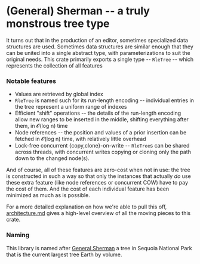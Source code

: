 # (General) Sherman -- a truly monstrous tree type

It turns out that in the production of an editor, sometimes specialized data structures are
used.  Sometimes data structures are similar enough that they can be united into a single
abstract type, with parameterizations to suit the original needs. This crate primarily exports
a single type -- `RleTree` -- which represents the collection of all features

### Notable features

* Values are retrieved by global index
* `RleTree` is named such for its run-length encoding -- individual entries in the tree
    represent a uniform range of indexes
* Efficient "shift" operations -- the details of the run-length encoding allow new ranges to be
    inserted in the middle, shifting everything after them, in 𝓞(log n) time
* Node references -- the position and values of a prior insertion can be fetched in 𝓞(log n)
    time, with relatively little overhead
* Lock-free concurrent {copy,clone}-on-write -- `RleTree`s can be shared across threads, with
    concurrent writes copying or cloning only the path down to the changed node(s).

And of course, all of these features are zero-cost when not in use: the tree is constructed in
such a way so that only the instances that actually *do* use these extra feature (like node
references or concurrent COW) have to pay the cost of them. And the cost of each individual
feature has been minimized as much as is possible.

For a more detailed explanation on how we're able to pull this off,
[architecture.md](architecture.md) gives a high-level overview of all the moving pieces to this
crate.

### Naming

This library is named after [General Sherman] a tree in Sequoia National Park that is the
current largest tree Earth by volume.

[General Sherman]: https://en.wikipedia.org/wiki/General_Sherman_(tree)
